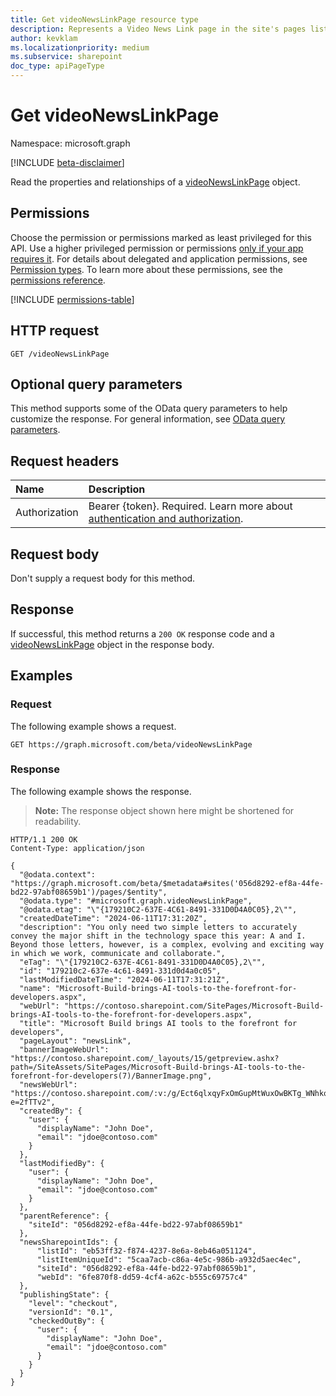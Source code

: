 ```yaml
---
title: Get videoNewsLinkPage resource type
description: Represents a Video News Link page in the site's pages list
author: kevklam
ms.localizationpriority: medium
ms.subservice: sharepoint
doc_type: apiPageType
---
```


# Get videoNewsLinkPage

Namespace: microsoft.graph

[!INCLUDE [beta-disclaimer](../../includes/beta-disclaimer.md)]

Read the properties and relationships of a [videoNewsLinkPage](../resources/videonewslinkpage.md) object.

## Permissions

Choose the permission or permissions marked as least privileged for this API. Use a higher privileged permission or permissions [only if your app requires it](/graph/permissions-overview#best-practices-for-using-microsoft-graph-permissions). For details about delegated and application permissions, see [Permission types](/graph/permissions-overview#permission-types). To learn more about these permissions, see the [permissions reference](/graph/permissions-reference).

<!-- {
  "blockType": "permissions",
  "name": "videonewslinkpage-get-permissions"
}
-->
[!INCLUDE [permissions-table](../includes/permissions/videonewslinkpage-get-permissions.md)]

## HTTP request

<!-- {
  "blockType": "ignored"
}
-->
``` http
GET /videoNewsLinkPage
```

## Optional query parameters

This method supports some of the OData query parameters to help customize the response. For general information, see [OData query parameters](/graph/query-parameters).

## Request headers

|Name|Description|
|:---|:---|
|Authorization|Bearer {token}. Required. Learn more about [authentication and authorization](/graph/auth/auth-concepts).|

## Request body

Don't supply a request body for this method.

## Response

If successful, this method returns a `200 OK` response code and a [videoNewsLinkPage](../resources/videonewslinkpage.md) object in the response body.

## Examples

### Request

The following example shows a request.
<!-- {
  "blockType": "request",
  "name": "get_videonewslinkpage"
}
-->
``` http
GET https://graph.microsoft.com/beta/videoNewsLinkPage
```


### Response

The following example shows the response.
>**Note:** The response object shown here might be shortened for readability.
<!-- {
  "blockType": "response",
  "truncated": true,
  "@odata.type": "microsoft.graph.videoNewsLinkPage"
}
-->
``` http
HTTP/1.1 200 OK
Content-Type: application/json

{
  "@odata.context": "https://graph.microsoft.com/beta/$metadata#sites('056d8292-ef8a-44fe-bd22-97abf08659b1')/pages/$entity",
  "@odata.type": "#microsoft.graph.videoNewsLinkPage",
  "@odata.etag": "\"{179210C2-637E-4C61-8491-331D0D4A0C05},2\"",
  "createdDateTime": "2024-06-11T17:31:20Z",
  "description": "You only need two simple letters to accurately convey the major shift in the technology space this year: A and I. Beyond those letters, however, is a complex, evolving and exciting way in which we work, communicate and collaborate.",
  "eTag": "\"{179210C2-637E-4C61-8491-331D0D4A0C05},2\"",
  "id": "179210c2-637e-4c61-8491-331d0d4a0c05",
  "lastModifiedDateTime": "2024-06-11T17:31:21Z",
  "name": "Microsoft-Build-brings-AI-tools-to-the-forefront-for-developers.aspx",
  "webUrl": "https://contoso.sharepoint.com/SitePages/Microsoft-Build-brings-AI-tools-to-the-forefront-for-developers.aspx",
  "title": "Microsoft Build brings AI tools to the forefront for developers",
  "pageLayout": "newsLink",
  "bannerImageWebUrl": "https://contoso.sharepoint.com/_layouts/15/getpreview.ashx?path=/SiteAssets/SitePages/Microsoft-Build-brings-AI-tools-to-the-forefront-for-developers(7)/BannerImage.png",
  "newsWebUrl": "https://contoso.sharepoint.com/:v:/g/Ect6qlxqyFxOmGupMtWuxOwBKTg_WNhkq8MpWefjQ_DlcQ?e=2fTTv2",
  "createdBy": {
    "user": {
      "displayName": "John Doe",
      "email": "jdoe@contoso.com"
    }
  },
  "lastModifiedBy": {
    "user": {
      "displayName": "John Doe",
      "email": "jdoe@contoso.com"
    }
  },
  "parentReference": {
    "siteId": "056d8292-ef8a-44fe-bd22-97abf08659b1"
  },
  "newsSharepointIds": {
      "listId": "eb53ff32-f874-4237-8e6a-8eb46a051124",
      "listItemUniqueId": "5caa7acb-c86a-4e5c-986b-a932d5aec4ec",
      "siteId": "056d8292-ef8a-44fe-bd22-97abf08659b1",
      "webId": "6fe870f8-dd59-4cf4-a62c-b555c69757c4"
  },
  "publishingState": {
    "level": "checkout",
    "versionId": "0.1",
    "checkedOutBy": {
      "user": {
        "displayName": "John Doe",
        "email": "jdoe@contoso.com"
      }
    }
  }
}
```


